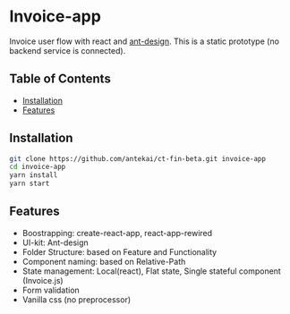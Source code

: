 # Invoice-app

Invoice user flow with react and [ant-design](https://ant.design/). This is a static prototype (no backend service is connected).

## Table of Contents

- [Installation](#installation)
- [Features](#features)

## Installation

```sh
git clone https://github.com/antekai/ct-fin-beta.git invoice-app
cd invoice-app
yarn install
yarn start
```

## Features

- Boostrapping: create-react-app, react-app-rewired
- UI-kit: Ant-design
- Folder Structure: based on Feature and Functionality
- Component naming: based on Relative-Path
- State management: Local(react), Flat state, Single stateful component (Invoice.js)
- Form validation
- Vanilla css (no preprocessor)
